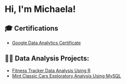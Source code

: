 # Hi, I'm Michaela! 

## 🎓 Certifications 
- [Google Data Analytics Certificate](https://www.credly.com/badges/7f23ae42-48f1-487a-93de-cd9c37055d08/public_url)

## 👨‍💻 Data Analysis Projects:</h2>
- [Fitness Tracker Data Analysis Using R](https://www.kaggle.com/code/michaelacotton/fitness-tracker-analysis-case-study)
- [Mint Classic Cars Exploratory Analysis Using MySQL](https://github.com/mmcotton/mint-classics-sql)









